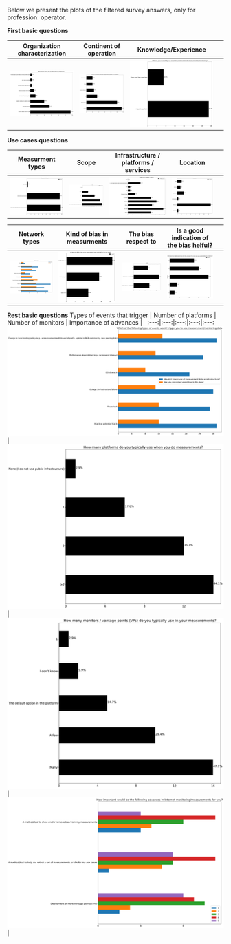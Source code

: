 Below we present the plots of the filtered survey answers, only for profession: operator.

**First basic questions**

Organization characterization | Continent of operation | Knowledge/Experience | &nbsp;
:---:|:---:|:---:|:---:
![](./fig_survey_only_operators_fig1.png?raw=true)|![](./fig_survey_only_operators_fig2.png?raw=true)|![](./fig_survey_only_operators_fig3.png?raw=true)|&nbsp;

**Use cases questions**

Measurment types | Scope | Infrastructure / platforms / services | Location | &nbsp;
:---:|:---:|:---:|:---:|:---:
![](./fig_survey_only_operators_fig4.png?raw=true)|![](./fig_survey_only_operators_fig5.png?raw=true)|![](./fig_survey_only_operators_fig6.png?raw=true)|![](./fig_survey_only_operators_fig7.png?raw=true)|&nbsp;

Network types | Kind of bias in measurments | The bias respect to | Is a good indication of the bias helful? | &nbsp;
:---:|:---:|:---:|:---:|:---:
![](./fig_survey_only_operators_fig8.png?raw=true)|![](./fig_survey_only_operators_fig9.png?raw=true)|![](./fig_survey_only_operators_fig10.png?raw=true)|![](./fig_survey_only_operators_fig11.png?raw=true)|&nbsp;

**Rest basic questions**
Types of events that trigger | Number of platforms | Number of monitors | Importance of advances | &nbsp;
:---:|:---:|:---:|:---:|:---:
![](./fig_survey_only_operators_fig12.png?raw=true)|![](./fig_survey_only_operators_fig13.png?raw=true)|![](./fig_survey_only_operators_fig14.png?raw=true)|![](./fig_survey_only_operators_fig15.png?raw=true)|&nbsp;


